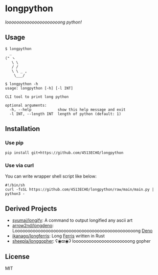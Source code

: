 # longpython

*looooooooooooooooooooong python!*

## Usage

```shellsession
$ longpython
  _
(" ヽ
   \ \
   / /
   \ \ _ ,
    \___/

$ longpython -h
usage: longpython [-h] [-l INT]

CLI tool to print long python

optional arguments:
  -h, --help            show this help message and exit
  -l INT, --length INT  length of python (default: 1)
```

## Installation

### Use pip

```sh
pip install git+https://github.com/4513ECHO/longpython
```

### Use via curl

You can write wrapper shell script like below:

```sh:longpython
#!/bin/sh
curl -fsSL https://github.com/4513ECHO/longpython/raw/main/main.py | python3 -
```

## Derived Projects

- [syumai/longify](https://github.com/syumai/longify): A command to output longified any ascii art
- [arrow2nd/longdeno](https://github.com/arrow2nd/longdeno): Looooooooooooooooooooooooooooooooooooooooooooooong [Deno](https://deno.land)
- [ikanago/longferris](https://github.com/ikanago/longferris): Long [Ferris](https://github.com/ciusji/ferris) written in Rust
- [sheepla/longgopher](https://github.com/sheepla/longgopher): ʕ◉ϖ◉ʔ loooooooooooooooooooooong gopher

## License

MIT
